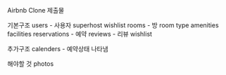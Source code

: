 Airbnb Clone 제출물 

기본구조 
users - 사용자 
    superhost
    wishlist
rooms - 방 
    room type
    amenities
    facilities 
reservations - 예약
reviews - 리뷰 
wishlist

추가구조
calenders - 예약상태 나타냄 

해야할 것
photos
